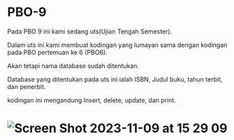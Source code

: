 # PBO-9
Pada PBO 9 ini kami sedang uts(Ujian Tengah Semester). 

Dalam uts ini kami membuat kodingan yang lumayan sama dengan kodingan pada PBO pertemuan ke 6 (PBO6).

Akan tetapi nama database sudah ditentukan.

Database yang ditentukan pada uts ini ialah ISBN, Judul buku, tahun terbit, dan penerbit.

kodingan ini mengandung Insert, delete, update, dan print.

#  ![Screen Shot 2023-11-09 at 15 29 09](https://github.com/Varatlan/PBO-9/assets/148843870/b29c2f7d-d886-4153-b132-4edec817f426)


















